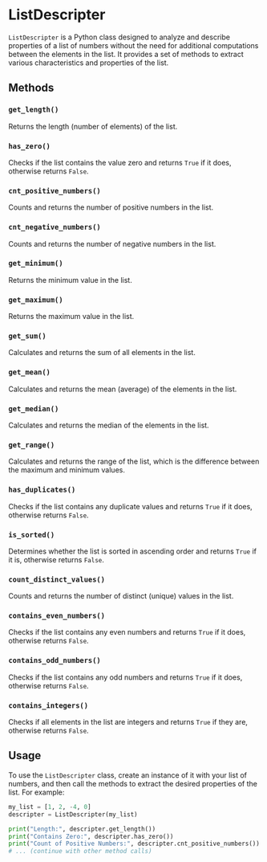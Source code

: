 # ListDescripter

`ListDescripter` is a Python class designed to analyze and describe properties of a list of numbers without the need for additional computations between the elements in the list. It provides a set of methods to extract various characteristics and properties of the list.

## Methods

### `get_length()`

Returns the length (number of elements) of the list.

### `has_zero()`

Checks if the list contains the value zero and returns `True` if it does, otherwise returns `False`.

### `cnt_positive_numbers()`

Counts and returns the number of positive numbers in the list.

### `cnt_negative_numbers()`

Counts and returns the number of negative numbers in the list.

### `get_minimum()`

Returns the minimum value in the list.

### `get_maximum()`

Returns the maximum value in the list.

### `get_sum()`

Calculates and returns the sum of all elements in the list.

### `get_mean()`

Calculates and returns the mean (average) of the elements in the list.

### `get_median()`

Calculates and returns the median of the elements in the list.

### `get_range()`

Calculates and returns the range of the list, which is the difference between the maximum and minimum values.

### `has_duplicates()`

Checks if the list contains any duplicate values and returns `True` if it does, otherwise returns `False`.

### `is_sorted()`

Determines whether the list is sorted in ascending order and returns `True` if it is, otherwise returns `False`.

### `count_distinct_values()`

Counts and returns the number of distinct (unique) values in the list.

### `contains_even_numbers()`

Checks if the list contains any even numbers and returns `True` if it does, otherwise returns `False`.

### `contains_odd_numbers()`

Checks if the list contains any odd numbers and returns `True` if it does, otherwise returns `False`.

### `contains_integers()`

Checks if all elements in the list are integers and returns `True` if they are, otherwise returns `False`.

## Usage

To use the `ListDescripter` class, create an instance of it with your list of numbers, and then call the methods to extract the desired properties of the list. For example:

```python
my_list = [1, 2, -4, 0]
descripter = ListDescripter(my_list)

print("Length:", descripter.get_length())
print("Contains Zero:", descripter.has_zero())
print("Count of Positive Numbers:", descripter.cnt_positive_numbers())
# ... (continue with other method calls)
